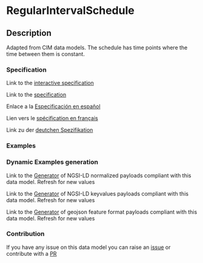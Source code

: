 # RegularIntervalSchedule

## Description 

Adapted from CIM data models. The schedule has time points where the time between them is constant.
### Specification

Link to the [interactive specification](https://swagger.lab.fiware.org/?url=https://smart-data-models.github.io/dataModel.EnergyCIM/RegularIntervalSchedule/swagger.yaml)

Link to the [specification](https://smart-data-models.github.io/dataModel.EnergyCIM/RegularIntervalSchedule/doc/spec.md)

Enlace a la [Especificación en español](https://smart-data-models.github.io/dataModel.EnergyCIM/RegularIntervalSchedule/doc/spec_ES.md)

Lien vers le [spécification en français](https://smart-data-models.github.io/dataModel.EnergyCIM/RegularIntervalSchedule/doc/spec_FR.md)

Link zu der [deutchen Spezifikation](https://smart-data-models.github.io/dataModel.EnergyCIM/RegularIntervalSchedule/doc/spec_DE.md)
### Examples
### Dynamic Examples generation

Link to the [Generator](https://smartdatamodels.org/extra/ngsi-ld_generator_v0.92.php?schemaUrl=https://raw.githubusercontent.com/smart-data-models/dataModel.EnergyCIM/master/RegularIntervalSchedule/schema.json&email=info@smartdatamodels.org) of NGSI-LD normalized payloads compliant with this data model. Refresh for new values

Link to the [Generator](https://smartdatamodels.org/extra/ngsi-ld_generator_keyvalues_v0.92.php?schemaUrl=https://raw.githubusercontent.com/smart-data-models/dataModel.EnergyCIM/master/RegularIntervalSchedule/schema.json&email=info@smartdatamodels.org) of NGSI-LD keyvalues payloads compliant with this data model. Refresh for new values

Link to the [Generator](https://smartdatamodels.org/extra/geojson_features_generator_v1.0.php?schemaUrl=https://raw.githubusercontent.com/smart-data-models/dataModel.EnergyCIM/master/RegularIntervalSchedule/schema.json&email=info@smartdatamodels.org) of geojson feature format payloads compliant with this data model. Refresh for new values
### Contribution

 If you have any issue on this data model you can raise an [issue](https://github.com/smart-data-models/dataModel.EnergyCIM/issues)  or contribute with a [PR](https://github.com/smart-data-models/dataModel.EnergyCIM/pulls)